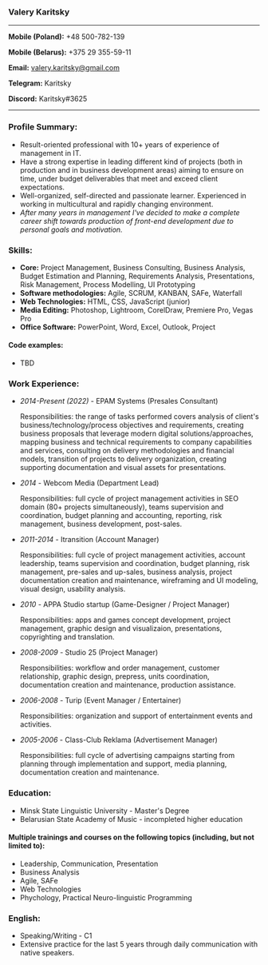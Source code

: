 ### Valery Karitsky

---

**Mobile (Poland):** +48 500-782-139

**Mobile (Belarus):** +375 29 355-59-11

**Email:** valery.karitsky@gmail.com

**Telegram:** Karitsky

**Discord:** Karitsky#3625

---

### Profile Summary: 
- Result-oriented professional with 10+ years of experience of management in IT.
- Have a strong expertise in leading different kind of projects (both in production and in business development areas) aiming to ensure on time, under budget deliverables that meet and exceed client expectations.
- Well-organized, self-directed and passionate learner. Experienced in working in multicultural and rapidly changing environment.
- *After many years in management I've decided to make a complete career shift towards production of front-end development due to personal goals and motivation.*


### Skills:
- **Core:** Project Management, Business Consulting, Business Analysis, Budget Estimation and Planning, Requirements Analysis, Presentations, Risk Management, Process Modelling, UI Prototyping
- **Software methodologies:** Agile, SCRUM, KANBAN, SAFe, Waterfall
- **Web Technologies:** HTML, CSS, JavaScript (junior)
- **Media Editing:** Photoshop, Lightroom, CorelDraw, Premiere Pro, Vegas Pro
- **Office Software:** PowerPoint, Word, Excel, Outlook, Project


#### Code examples:
- TBD


### Work Experience:
- *2014-Present (2022)* - EPAM Systems (Presales Consultant)

    Responsibilities: the range of tasks performed covers analysis of client's business/technology/process objectives and requirements, creating business proposals that leverage modern digital solutions/approaches, mapping business and technical requirements to company capabilities and services, consulting on delivery methodologies and financial models, transition of projects to delivery organization, creating supporting documentation and visual assets for presentations.

- *2014* - Webcom Media (Department Lead)

    Responsibilities: full cycle of project management activities in SEO domain (80+ projects simultaneously), teams supervision and coordination, budget planning and accounting, reporting, risk management, business development, post-sales.

- *2011-2014* - Itransition (Account Manager)

    Responsibilities: full cycle of project management activities, account leadership, teams supervision and coordination, budget planning, risk management, pre-sales and up-sales, business analysis, project documentation creation and maintenance, wireframing and UI modeling, visual design, usability analysis.

- *2010* - APPA Studio startup (Game-Designer / Project Manager)

    Responsibilities: apps and games concept development, project management, graphic design and visualizaion, presentations, copyrighting and translation.

- *2008-2009* - Studio 25 (Project Manager)

    Responsibilities: workflow and order management, customer relationship, graphic design, prepress, units coordination, documentation creation and maintenance, production assistance.

- *2006-2008* - Turip (Event Manager / Entertainer)

    Responsibilities: organization and support of entertainment events and activities.

- *2005-2006* - Class-Club Reklama (Advertisement Manager)

    Responsibilities: full cycle of advertising campaigns starting from planning through implementation and support, media planning, documentation creation and maintenance.


### Education:
* Minsk State Linguistic University - Master's Degree
* Belarusian State Academy of Music - incompleted higher education


#### Multiple trainings and courses on the following topics (including, but not limited to):
* Leadership, Communication, Presentation
* Business Analysis
* Agile, SAFe
* Web Technologies
* Phychology, Practical Neuro-linguistic Programming


### English: 
* Speaking/Writing - C1
* Extensive practice for the last 5 years through daily communication with native speakers.